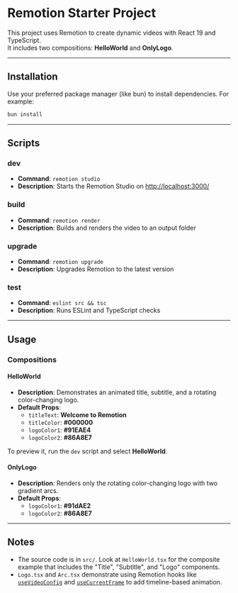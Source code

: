 # Remotion Starter Project

This project uses Remotion to create dynamic videos with React 19 and TypeScript.  
It includes two compositions: **HelloWorld** and **OnlyLogo**.

---

## Installation

Use your preferred package manager (like bun) to install dependencies. For example:

```bash
bun install
```
---

## Scripts

### dev
- **Command**: `remotion studio`  
- **Description**: Starts the Remotion Studio on [http://localhost:3000/](http://localhost:3000/)

### build
- **Command**: `remotion render`  
- **Description**: Builds and renders the video to an output folder

### upgrade
- **Command**: `remotion upgrade`  
- **Description**: Upgrades Remotion to the latest version

### test
- **Command**: `eslint src && tsc`  
- **Description**: Runs ESLint and TypeScript checks

---

## Usage

### Compositions

#### HelloWorld
- **Description**: Demonstrates an animated title, subtitle, and a rotating color-changing logo.  
- **Default Props**:  
  - `titleText`: **Welcome to Remotion**  
  - `titleColor`: **#000000**  
  - `logoColor1`: **#91EAE4**  
  - `logoColor2`: **#86A8E7**  

To preview it, run the `dev` script and select **HelloWorld**.

#### OnlyLogo
- **Description**: Renders only the rotating color-changing logo with two gradient arcs.  
- **Default Props**:  
  - `logoColor1`: **#91dAE2**  
  - `logoColor2`: **#86A8E7**  

---

## Notes

- The source code is in `src/`. Look at `HelloWorld.tsx` for the composite example that includes the "Title", "Subtitle", and "Logo" components.
- `Logo.tsx` and `Arc.tsx` demonstrate using Remotion hooks like [`useVideoConfig`](https://www.remotion.dev/docs/use-video-config) and [`useCurrentFrame`](https://www.remotion.dev/docs/use-current-frame) to add timeline-based animation.
